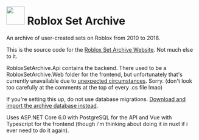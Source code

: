 # <img src="https://sets.pizzaboxer.xyz/img/logo.svg" width="48"> Roblox Set Archive
An archive of user-created sets on Roblox from 2010 to 2018.

This is the source code for the [Roblox Set Archive Website](https://sets.pizzaboxer.xyz). Not much else to it. 

RobloxSetArchive.Api contains the backend. There used to be a RobloxSetArchive.Web folder for the frontend, but unfortunately that's currently unavailable due to [unexpected circumstances](https://twitter.com/boxerpizza/status/1604933187838554114). Sorry. (don't look too carefully at the comments at the top of every .cs file lmao)

If you're setting this up, do not use database migrations. [Download and import the archive database instead](https://mega.nz/file/RLQCwKwY#5mAGC92jyjYCyv_GSTcYMCfDaq9IqKg2EGV81uHjWxs).

Uses ASP.NET Core 6.0 with PostgreSQL for the API and Vue with Typescript for the frontend (though i'm thinking about doing it in nuxt if i ever need to do it again).
